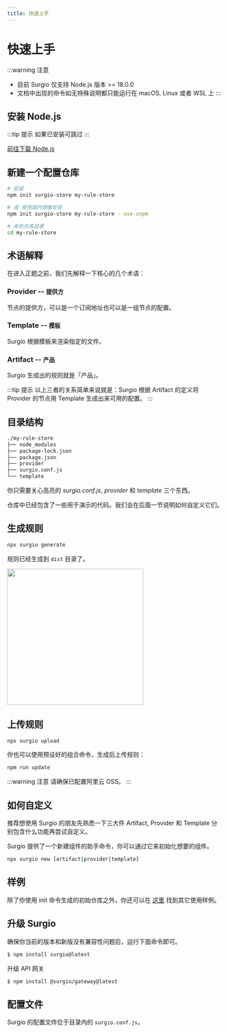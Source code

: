 ```yaml
---
title: 快速上手
---
```


# 快速上手

:::warning 注意
- 目前 Surgio 仅支持 Node.js 版本 >= 18.0.0
- 文档中出现的命令如无特殊说明都只能运行在 macOS, Linux 或者 WSL 上
:::

## 安装 Node.js

:::tip 提示
如果已安装可跳过
:::

[前往下载 Node.js](https://nodejs.org/zh-cn/download/)

## 新建一个配置仓库

```bash
# 安装
npm init surgio-store my-rule-store

# 或 使用国内镜像安装
npm init surgio-store my-rule-store --use-cnpm

# 来到仓库目录
cd my-rule-store
```

## 术语解释

在进入正题之前，我们先解释一下核心的几个术语：

### Provider -- <small>提供方</small>

节点的提供方，可以是一个订阅地址也可以是一组节点的配置。

### Template -- <small>模板</small>

Surgio 根据模板来渲染指定的文件。

### Artifact -- <small>产品</small>

Surgio 生成出的规则就是「产品」。

:::tip 提示
以上三者的关系简单来说就是：Surgio 根据 Artifact 的定义将 Provider 的节点用 Template 生成出来可用的配置。
:::

## 目录结构

```txt {5,6,7}
./my-rule-store
├── node_modules
├── package-lock.json
├── package.json
├── provider
├── surgio.conf.js
└── template
```

你只需要关心高亮的 *surgio.conf.js*, *provider* 和 *template* 三个东西。

仓库中已经包含了一些用于演示的代码。我们会在后面一节说明如何自定义它们。

## 生成规则

```bash
npx surgio generate
```

规则已经生成到 `dist` 目录了。

<img src="/images/generate-result.png" width="318">

## 上传规则

```bash
npx surgio upload
```

你也可以使用预设好的组合命令，生成后上传规则：

```bash
npm run update
```

:::warning 注意
请确保已配置阿里云 OSS。
:::

## 如何自定义

推荐想使用 Surgio 的朋友先熟悉一下三大件 Artifact, Provider 和 Template 分别包含什么功能再尝试自定义。

Surgio 提供了一个新建组件的助手命令，你可以通过它来初始化想要的组件。

```bash
npx surgio new [artifact|provider|template]
```

## 样例

除了你使用 init 命令生成的初始仓库之外，你还可以在 [这里](https://github.com/geekdada/surgio/tree/master/examples) 找到其它使用样例。

## 升级 Surgio

确保你当前的版本和新版没有兼容性问题后，运行下面命令即可。

```bash
$ npm install surgio@latest
```

升级 API 网关

```bash
$ npm install @surgio/gateway@latest
```

## 配置文件

Surgio 的配置文件位于目录内的 `surgio.conf.js`。
